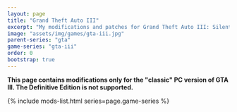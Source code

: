 ```yaml
---
layout: page
title: "Grand Theft Auto III"
excerpt: "My modifications and patches for Grand Theft Auto III: SilentPatch, GInput, VBDec and more."
image: "assets/img/games/gta-iii.jpg"
parent-series: "gta"
game-series: "gta-iii"
order: 0
bootstrap: true
---
```

**This page contains modifications only for the "classic" PC version of GTA III. The Definitive Edition is not supported.**

{% include mods-list.html series=page.game-series %}
